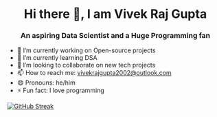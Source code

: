
<div align="center">

# Hi there 👋, I am Vivek Raj Gupta

<h3>An aspiring Data Scientist and a Huge Programming fan</h3>

</div>

- 🔭 I’m currently working on Open-source projects 
- 🌱 I’m currently learning DSA
- 👯 I’m looking to collaborate on new tech projects
- 📫 How to reach me: vivekrajgupta2002@outlook.com
- 😄 Pronouns: he/him
- ⚡ Fun fact: I love programming


[![GitHub Streak](https://streak-stats.demolab.com?user=Vivek-raj-gupta-2002)](https://git.io/streak-stats)
